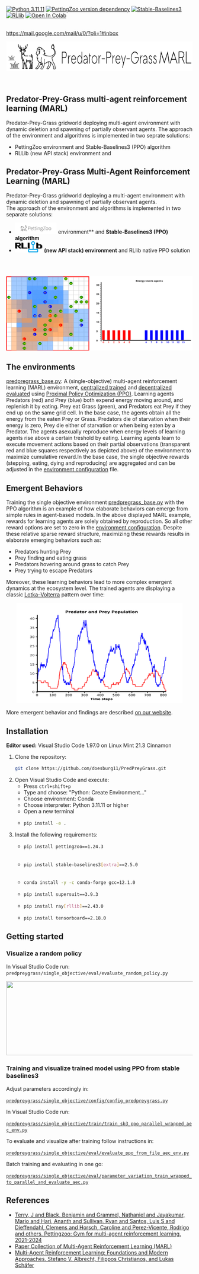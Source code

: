 [![Python 3.11.11](https://img.shields.io/badge/python-3.11.11-blue.svg)](https://www.python.org/downloads/release/python-31111/)
[![PettingZoo version dependency](https://img.shields.io/badge/PettingZoo-v1.24.3-blue)]()
[![Stable-Baselines3](https://img.shields.io/github/v/release/DLR-RM/stable-baselines3?label=Stable-Baselines3)](https://github.com/DLR-RM/stable-baselines3/releases)
[![RLlib](https://img.shields.io/badge/RLlib-v2.43.0-blue)](https://docs.ray.io/en/latest/rllib/)
[![Open In Colab](https://colab.research.google.com/assets/colab-badge.svg)](https://colab.research.google.com/github/doesburg11/PredPreyGrass/blob/main/predpreygrass.ipynb)


</br>https://mail.google.com/mail/u/0/?pli=1#inbox
<p align="center">
    <img src="https://github.com/doesburg11/PredPreyGrass/blob/main/assets/images/readme/predpreygrass.png" width="700" height="80"/> 
</p>
</br>

## Predator-Prey-Grass multi-agent reinforcement learning (MARL)
Predator-Prey-Grass gridworld deploying multi-agent environment with dynamic deletion and spawning of partially observant agents. 
The approach of the environment and algorithms is implemented in two seprate solutions:
- PettingZoo environment and Stable-Baselines3 (PPO) algorithm
- RLLib (new API stack) environment and 

## Predator-Prey-Grass Multi-Agent Reinforcement Learning (MARL)

Predator-Prey-Grass gridworld deploying a multi-agent environment with dynamic deletion and spawning of partially observant agents.  
The approach of the environment and algorithms is implemented in two separate solutions:

- [<img src="https://github.com/doesburg11/PredPreyGrass/blob/main/assets/images/icons/pettingzoo.png" alt="PettingZoo" height="30">](https://pettingzoo.farama.org/) environment** and  **Stable-Baselines3 (PPO) algorithm**
- [<img src="https://github.com/doesburg11/PredPreyGrass/blob/main/assets/images/icons/rllib.png" alt="RLlib" height="30">](https://docs.ray.io/en/master/rllib/index.html) **(new API stack) environment** and RLlib native PPO solution


</br>
</br>
<p align="center">
    <img src="https://github.com/doesburg11/PredPreyGrass/blob/main/assets/gif/predpreygrass.gif" width="1000" height="200"/>
</p>

## The environments
[predpregrass_base.py](https://github.com/doesburg11/PredPreyGrass/blob/main/predpreygrass/single_objective/envs/base_env/predpreygrass_base.py): 
A (single-objective) multi-agent reinforcement learning (MARL) environment, 
[centralized trained](https://github.com/doesburg11/PredPreyGrass/blob/main/predpreygrass/single_objective/train/train_sb3_ppo_parallel_wrapped_aec_env.py) 
and [decentralized evaluated](https://github.com/doesburg11/PredPreyGrass/blob/main/predpreygrass/single_objective/eval/evaluate_ppo_from_file_aec_env.py) 
using [Proximal Policy Optimization (PPO)](https://stable-baselines3.readthedocs.io/en/master/modules/ppo.html). 
Learning agents Predators (red) and Prey (blue) both expend energy moving around, and replenish it by eating. 
Prey eat Grass (green), and Predators eat Prey if they end up on the same grid cell. In the base case, the agents obtain all the energy from the eaten Prey or Grass. 
Predators die of starvation when their energy is zero, Prey die either of starvation or when being eaten by a Predator. 
The agents asexually reproduce when energy levels of learning agents rise above a certain treshold by eating. 
Learning agents learn to execute movement actions based on their partial observations (transparent red and blue squares respectively as depicted above) of the environment 
to maximize cumulative reward.In the base case, the single objective rewards (stepping, eating, dying and reproducing) are aggregated and can be adjusted in the [environment configuration](https://github.com/doesburg11/PredPreyGrass/blob/main/predpreygrass/single_objective/config/config_predpreygrass.py) file. 


## Emergent Behaviors
Training the single objective environment [predpregrass_base.py](https://github.com/doesburg11/PredPreyGrass/blob/main/predpreygrass/single_objective/envs/base_env/predpreygrass_base.py) with the PPO algorithm is an example of how elaborate behaviors can emerge from simple rules in agent-based models. In the above displayed MARL example, rewards for learning agents are solely obtained by reproduction. So all other reward options are set to zero in the [environment configuration](https://github.com/doesburg11/PredPreyGrass/blob/main/predpreygrass/single_objective/config/config_predpreygrass.py). Despite these relative sparse reward structure, maximizing these rewards results in elaborate emerging behaviors such as: 
- Predators hunting Prey 
- Prey finding and eating grass 
- Predators hovering around grass to catch Prey 
- Prey trying to escape Predators

Moreover, these learning behaviors lead to more complex emergent dynamics at the ecosystem level. The trained agents are displaying a classic [Lotka–Volterra](https://en.wikipedia.org/wiki/Lotka%E2%80%93Volterra_equations) pattern over time:

<p align="center">
    <img src="https://github.com/doesburg11/PredPreyGrass/blob/main/assets/images/readme/PredPreyPopulation_episode.png" width="450" height="270"/>
</p>

More emergent behavior and findings are described [on our website](https://www.behaviorpatterns.info/predator-prey-grass-project/).


## Installation

**Editor used:** Visual Studio Code 1.97.0 on Linux Mint 21.3 Cinnamon

1. Clone the repository: 
   ```bash
   git clone https://github.com/doesburg11/PredPreyGrass.git
   ```
2. Open Visual Studio Code and execute:
   - Press `ctrl+shift+p`
   - Type and choose: "Python: Create Environment..."
   - Choose environment: Conda 
   - Choose interpreter: Python 3.11.11 or higher
   - Open a new terminal
   - ```bash
     pip install -e .
     ```
 3. Install the following requirements:  
    -   ```bash 
        pip install pettingzoo==1.24.3
 
        ```
    -   ```bash 
        pip install stable-baselines3[extra]==2.5.0
 
        ```
    -   ```bash
        conda install -y -c conda-forge gcc=12.1.0
        ```    
    -   ```bash 
        pip install supersuit==3.9.3 
        ```
    -   ```bash 
        pip install ray[rllib]==2.43.0
        ```
    -   ```bash 
        pip install tensorboard==2.18.0 
        ```
    
## Getting started

### Visualize a random policy
In Visual Studio Code run:
```predpreygrass/single_objective/eval/evaluate_random_policy.py```
</br>
<p align="center">
    <img src="https://github.com/doesburg11/PredPreyGrass/blob/main/assets/gif/predpreygrass_random.gif" width="1000" height="200"/>
</p>


### Training and visualize trained model using PPO from stable baselines3

Adjust parameters accordingly in:

[```predpreygrass/single_objective/config/config_predpreygrass.py```](https://github.com/doesburg11/PredPreyGrass/blob/main/predpreygrass/single_objective/config/config_predpreygrass.py)

In Visual Studio Code run:

[```predpreygrass/single_objective/train/train_sb3_ppo_parallel_wrapped_aec_env.py```](https://github.com/doesburg11/PredPreyGrass/blob/main/predpreygrass/single_objective/train/train_sb3_ppo_parallel_wrapped_aec_env.py)

To evaluate and visualize after training follow instructions in:

[```predpreygrass/single_objective/eval/evaluate_ppo_from_file_aec_env.py```](https://github.com/doesburg11/PredPreyGrass/blob/main/predpreygrass/single_objective/eval/evaluate_ppo_from_file_aec_env.py)

Batch training and evaluating in one go:

[```predpreygrass/single_objective/eval/parameter_variation_train_wrapped_to_parallel_and_evaluate_aec.py```](https://github.com/doesburg11/PredPreyGrass/blob/main/predpreygrass/single_objective/eval/parameter_variation_train_wrapped_to_parallel_and_evaluate_aec.py)

## References

- [Terry, J and Black, Benjamin and Grammel, Nathaniel and Jayakumar, Mario and Hari, Ananth and Sullivan, Ryan and Santos, Luis S and Dieffendahl, Clemens and Horsch, Caroline and Perez-Vicente, Rodrigo and others. Pettingzoo: Gym for multi-agent reinforcement learning. 2021-2024](https://pettingzoo.farama.org/)    
- [Paper Collection of Multi-Agent Reinforcement Learning (MARL)](https://github.com/LantaoYu/MARL-Papers)
- [Multi-Agent Reinforcement Learning: Foundations and Modern Approaches. Stefano V. Albrecht, Filippos Christianos, and Lukas Schäfer](https://www.marl-book.com/download/marl-book.pdf)



